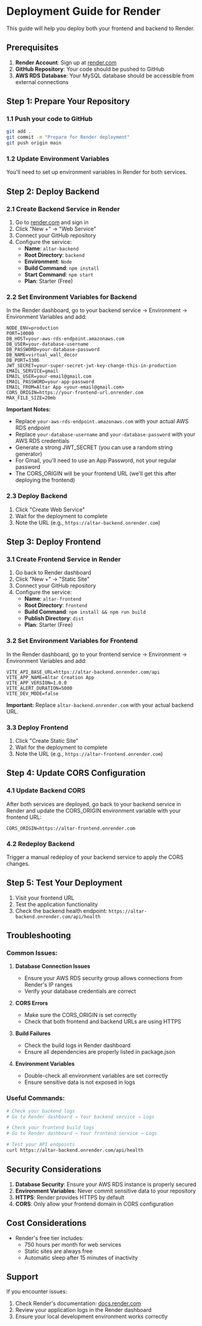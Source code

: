 # Deployment Guide for Render

This guide will help you deploy both your frontend and backend to Render.

## Prerequisites

1. **Render Account**: Sign up at [render.com](https://render.com)
2. **GitHub Repository**: Your code should be pushed to GitHub
3. **AWS RDS Database**: Your MySQL database should be accessible from external connections

## Step 1: Prepare Your Repository

### 1.1 Push your code to GitHub
```bash
git add .
git commit -m "Prepare for Render deployment"
git push origin main
```

### 1.2 Update Environment Variables

You'll need to set up environment variables in Render for both services.

## Step 2: Deploy Backend

### 2.1 Create Backend Service in Render

1. Go to [render.com](https://render.com) and sign in
2. Click "New +" → "Web Service"
3. Connect your GitHub repository
4. Configure the service:
   - **Name**: `altar-backend`
   - **Root Directory**: `backend`
   - **Environment**: `Node`
   - **Build Command**: `npm install`
   - **Start Command**: `npm start`
   - **Plan**: Starter (Free)

### 2.2 Set Environment Variables for Backend

In the Render dashboard, go to your backend service → Environment → Environment Variables and add:

```
NODE_ENV=production
PORT=10000
DB_HOST=your-aws-rds-endpoint.amazonaws.com
DB_USER=your-database-username
DB_PASSWORD=your-database-password
DB_NAME=virtual_wall_decor
DB_PORT=3306
JWT_SECRET=your-super-secret-jwt-key-change-this-in-production
EMAIL_SERVICE=gmail
EMAIL_USER=your-email@gmail.com
EMAIL_PASSWORD=your-app-password
EMAIL_FROM=Altar App <your-email@gmail.com>
CORS_ORIGIN=https://your-frontend-url.onrender.com
MAX_FILE_SIZE=20mb
```

**Important Notes:**
- Replace `your-aws-rds-endpoint.amazonaws.com` with your actual AWS RDS endpoint
- Replace `your-database-username` and `your-database-password` with your AWS RDS credentials
- Generate a strong JWT_SECRET (you can use a random string generator)
- For Gmail, you'll need to use an App Password, not your regular password
- The CORS_ORIGIN will be your frontend URL (we'll get this after deploying the frontend)

### 2.3 Deploy Backend

1. Click "Create Web Service"
2. Wait for the deployment to complete
3. Note the URL (e.g., `https://altar-backend.onrender.com`)

## Step 3: Deploy Frontend

### 3.1 Create Frontend Service in Render

1. Go back to Render dashboard
2. Click "New +" → "Static Site"
3. Connect your GitHub repository
4. Configure the service:
   - **Name**: `altar-frontend`
   - **Root Directory**: `frontend`
   - **Build Command**: `npm install && npm run build`
   - **Publish Directory**: `dist`
   - **Plan**: Starter (Free)

### 3.2 Set Environment Variables for Frontend

In the Render dashboard, go to your frontend service → Environment → Environment Variables and add:

```
VITE_API_BASE_URL=https://altar-backend.onrender.com/api
VITE_APP_NAME=Altar Creation App
VITE_APP_VERSION=1.0.0
VITE_ALERT_DURATION=5000
VITE_DEV_MODE=false
```

**Important:** Replace `altar-backend.onrender.com` with your actual backend URL.

### 3.3 Deploy Frontend

1. Click "Create Static Site"
2. Wait for the deployment to complete
3. Note the URL (e.g., `https://altar-frontend.onrender.com`)

## Step 4: Update CORS Configuration

### 4.1 Update Backend CORS

After both services are deployed, go back to your backend service in Render and update the CORS_ORIGIN environment variable with your frontend URL:

```
CORS_ORIGIN=https://altar-frontend.onrender.com
```

### 4.2 Redeploy Backend

Trigger a manual redeploy of your backend service to apply the CORS changes.

## Step 5: Test Your Deployment

1. Visit your frontend URL
2. Test the application functionality
3. Check the backend health endpoint: `https://altar-backend.onrender.com/api/health`

## Troubleshooting

### Common Issues:

1. **Database Connection Issues**
   - Ensure your AWS RDS security group allows connections from Render's IP ranges
   - Verify your database credentials are correct

2. **CORS Errors**
   - Make sure the CORS_ORIGIN is set correctly
   - Check that both frontend and backend URLs are using HTTPS

3. **Build Failures**
   - Check the build logs in Render dashboard
   - Ensure all dependencies are properly listed in package.json

4. **Environment Variables**
   - Double-check all environment variables are set correctly
   - Ensure sensitive data is not exposed in logs

### Useful Commands:

```bash
# Check your backend logs
# Go to Render dashboard → Your backend service → Logs

# Check your frontend build logs
# Go to Render dashboard → Your frontend service → Logs

# Test your API endpoints
curl https://altar-backend.onrender.com/api/health
```

## Security Considerations

1. **Database Security**: Ensure your AWS RDS instance is properly secured
2. **Environment Variables**: Never commit sensitive data to your repository
3. **HTTPS**: Render provides HTTPS by default
4. **CORS**: Only allow your frontend domain in CORS configuration

## Cost Considerations

- Render's free tier includes:
  - 750 hours per month for web services
  - Static sites are always free
  - Automatic sleep after 15 minutes of inactivity

## Support

If you encounter issues:
1. Check Render's documentation: [docs.render.com](https://docs.render.com)
2. Review your application logs in the Render dashboard
3. Ensure your local development environment works correctly 